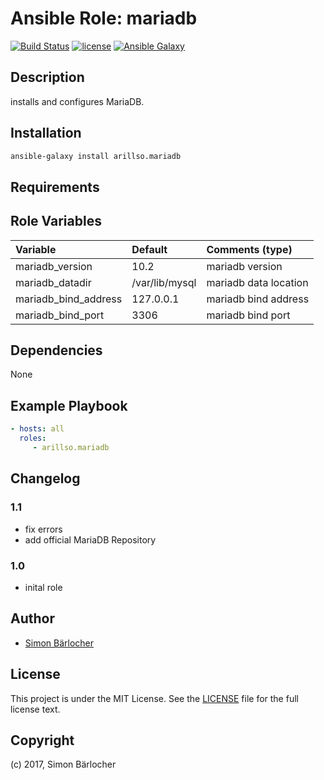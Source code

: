 # Ansible Role: mariadb

[![Build Status](https://travis-ci.org/arillso/ansible.mariadb.svg?branch=master)](https://travis-ci.org/arillso/ansible.mariadb) [![license](https://img.shields.io/github/license/mashape/apistatus.svg)](https://sbaerlo.ch/licence) [![Ansible Galaxy](http://img.shields.io/badge/ansible--galaxy-mariadb-blue.svg)](https://galaxy.ansible.com/arillso/mariadb)

## Description

installs and configures MariaDB.

## Installation

```bash
ansible-galaxy install arillso.mariadb
```

## Requirements

## Role Variables

| Variable             | Default     | Comments (type)                                   |
| :---                 | :---        | :---                                              |
| mariadb_version | 10.2 | mariadb version |
| mariadb_datadir | /var/lib/mysql | mariadb data location |
| mariadb_bind_address | 127.0.0.1 | mariadb bind address |
| mariadb_bind_port | 3306 | mariadb bind port |

## Dependencies

None

## Example Playbook

```yml
- hosts: all
  roles:
     - arillso.mariadb
```

## Changelog

### 1.1

* fix errors
* add official MariaDB Repository

### 1.0

* inital role

## Author

* [Simon Bärlocher](https://sbaerlocher.ch)

## License

This project is under the MIT License. See the [LICENSE](https://sbaerlo.ch/licence) file for the full license text.

## Copyright

(c) 2017, Simon Bärlocher